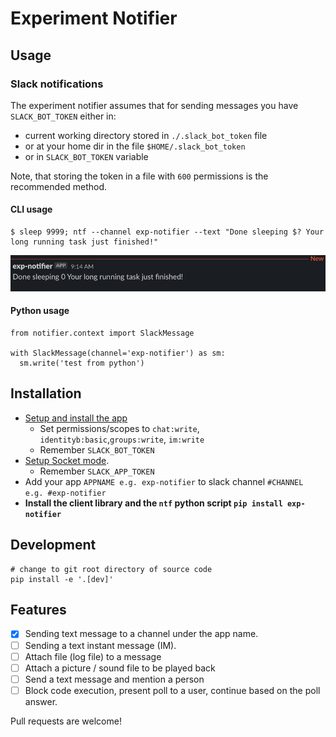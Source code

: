 # Experiment Notifier

## Usage 

### Slack notifications
The experiment notifier assumes that for sending messages you have `SLACK_BOT_TOKEN` either in:
- current working directory stored in `./.slack_bot_token` file
- or at your home dir in the file `$HOME/.slack_bot_token`
- or in `SLACK_BOT_TOKEN` variable

Note, that storing the token in a file with `600` permissions is the recommended method.

#### CLI usage
```
$ sleep 9999; ntf --channel exp-notifier --text "Done sleeping $? Your long running task just finished!"
```
<img src="https://raw.githubusercontent.com/oplatek/exp-notifier/main/docs/slack_ntf_finished.png">

#### Python usage
```
from notifier.context import SlackMessage

with SlackMessage(channel='exp-notifier') as sm:
  sm.write('test from python')
```

## Installation
- [Setup and install the app](https://api.slack.com/start/building/bolt-python#start)
  - Set permissions/scopes to `chat:write`, `identityb:basic`,`groups:write`, `im:write`
  - Remember `SLACK_BOT_TOKEN`
- [Setup Socket mode](https://api.slack.com/apis/connections/socket#sdks). 
  - Remember `SLACK_APP_TOKEN` 
- Add your app `APPNAME e.g. exp-notifier`  to slack channel `#CHANNEL e.g. #exp-notifier`
- **Install the client library and the `ntf` python script `pip install exp-notifier`**

## Development

```
# change to git root directory of source code
pip install -e '.[dev]'
```

## Features
- [x] Sending text message to a channel under the app name.
- [ ] Sending a text instant message (IM).
- [ ] Attach file (log file) to a message
- [ ] Attach a picture / sound file to be played back
- [ ] Send a text message and mention a person
- [ ] Block code execution, present poll to a user, continue based on the poll answer. 

Pull requests are welcome!
